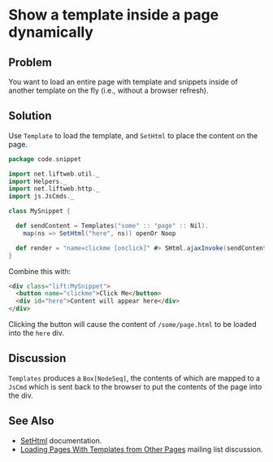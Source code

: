 Show a template inside a page dynamically
=============================

Problem
-------

You want to load an entire page with template and snippets inside of another template on the fly (i.e., without a browser refresh).


Solution
--------

Use `Template` to load the template, and `SetHtml` to place the content on the page.  

```scala
package code.snippet 

import net.liftweb.util._
import Helpers._
import net.liftweb.http._
import js.JsCmds._

class MySnippet {

  def sendContent = Templates("some" :: "page" :: Nil).
    map(ns => SetHtml("here", ns)) openOr Noop

  def render = "name=clickme [onclick]" #> SHtml.ajaxInvoke(sendContent _)
}
```

Combine this with:

```html
<div class="lift:MySnippet">
  <button name="clickme">Click Me</button>
  <div id="here">Content will appear here</div>
</div>
```

Clicking the button will cause the content of `/some/page.html` to be loaded into the `here` div.


Discussion
----------

`Templates` produces a `Box[NodeSeq]`, the contents of which are mapped to a `JsCmd` which is sent back to the browser to put the contents of the page into the div. 


See Also
--------

* [SetHtml](http://scala-tools.org/mvnsites/liftweb-2.4/net/liftweb/http/js/JsCmds\$\$SetHtml.html) documentation.
* [Loading Pages With Templates from Other Pages](https://groups.google.com/forum/?fromgroups#!topic/liftweb/C5UhQn5blHk) mailing list discussion.


